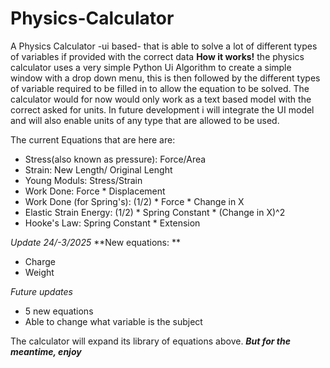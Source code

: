 # Physics-Calculator
A Physics Calculator -ui based- that is able to solve a lot of different types of variables if provided with the correct data
**How it works!**
the physics calculator uses a very simple Python Ui Algorithm to create a simple window with a drop down menu, this is then followed by the different types of variable required to be filled in to allow the equation to be solved. The calculator would for now would only work as a text based model with the correct asked for units. In future development i will integrate the UI model and will also enable units of any type that are allowed to be used.

The current Equations that are here are:
- Stress(also known as pressure): Force/Area
- Strain: New Length/ Original Lenght
- Young Moduls: Stress/Strain
- Work Done: Force * Displacement
- Work Done (for Spring's): (1/2) * Force * Change in X
- Elastic Strain Energy: (1/2) * Spring Constant * (Change in X)^2
- Hooke's Law: Spring Constant * Extension


_Update 24/-3/2025_
**New equations: **
* Charge
* Weight

_Future updates_
- 5 new equations
- Able to change what variable is the subject

The calculator will expand its library of equations above.
**_But for the meantime, enjoy_**
